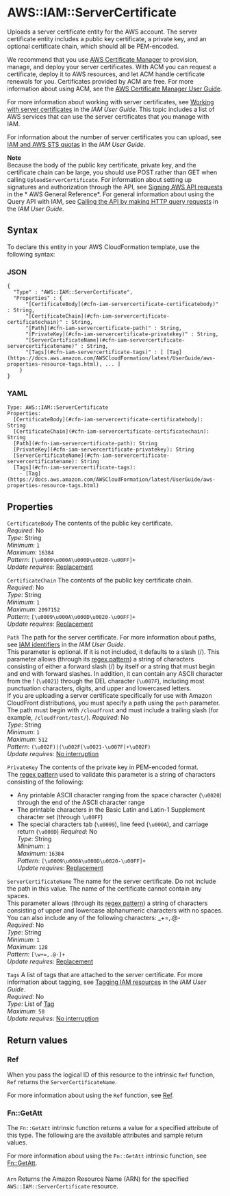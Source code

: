 # AWS::IAM::ServerCertificate<a name="aws-resource-iam-servercertificate"></a>

Uploads a server certificate entity for the AWS account\. The server certificate entity includes a public key certificate, a private key, and an optional certificate chain, which should all be PEM\-encoded\.

We recommend that you use [ AWS Certificate Manager](https://docs.aws.amazon.com/acm/) to provision, manage, and deploy your server certificates\. With ACM you can request a certificate, deploy it to AWS resources, and let ACM handle certificate renewals for you\. Certificates provided by ACM are free\. For more information about using ACM, see the [ AWS Certificate Manager User Guide](https://docs.aws.amazon.com/acm/latest/userguide/)\.

For more information about working with server certificates, see [Working with server certificates](https://docs.aws.amazon.com/IAM/latest/UserGuide/id_credentials_server-certs.html) in the *IAM User Guide*\. This topic includes a list of AWS services that can use the server certificates that you manage with IAM\.

For information about the number of server certificates you can upload, see [IAM and AWS STS quotas](https://docs.aws.amazon.com/IAM/latest/UserGuide/reference_iam-quotas.html) in the *IAM User Guide*\.

**Note**  
Because the body of the public key certificate, private key, and the certificate chain can be large, you should use POST rather than GET when calling `UploadServerCertificate`\. For information about setting up signatures and authorization through the API, see [Signing AWS API requests](https://docs.aws.amazon.com/general/latest/gr/signing_aws_api_requests.html) in the * AWS General Reference*\. For general information about using the Query API with IAM, see [Calling the API by making HTTP query requests](https://docs.aws.amazon.com/IAM/latest/UserGuide/programming.html) in the *IAM User Guide*\.

## Syntax<a name="aws-resource-iam-servercertificate-syntax"></a>

To declare this entity in your AWS CloudFormation template, use the following syntax:

### JSON<a name="aws-resource-iam-servercertificate-syntax.json"></a>

```
{
  "Type" : "AWS::IAM::ServerCertificate",
  "Properties" : {
      "[CertificateBody](#cfn-iam-servercertificate-certificatebody)" : String,
      "[CertificateChain](#cfn-iam-servercertificate-certificatechain)" : String,
      "[Path](#cfn-iam-servercertificate-path)" : String,
      "[PrivateKey](#cfn-iam-servercertificate-privatekey)" : String,
      "[ServerCertificateName](#cfn-iam-servercertificate-servercertificatename)" : String,
      "[Tags](#cfn-iam-servercertificate-tags)" : [ [Tag](https://docs.aws.amazon.com/AWSCloudFormation/latest/UserGuide/aws-properties-resource-tags.html), ... ]
    }
}
```

### YAML<a name="aws-resource-iam-servercertificate-syntax.yaml"></a>

```
Type: AWS::IAM::ServerCertificate
Properties: 
  [CertificateBody](#cfn-iam-servercertificate-certificatebody): String
  [CertificateChain](#cfn-iam-servercertificate-certificatechain): String
  [Path](#cfn-iam-servercertificate-path): String
  [PrivateKey](#cfn-iam-servercertificate-privatekey): String
  [ServerCertificateName](#cfn-iam-servercertificate-servercertificatename): String
  [Tags](#cfn-iam-servercertificate-tags): 
    - [Tag](https://docs.aws.amazon.com/AWSCloudFormation/latest/UserGuide/aws-properties-resource-tags.html)
```

## Properties<a name="aws-resource-iam-servercertificate-properties"></a>

`CertificateBody`  <a name="cfn-iam-servercertificate-certificatebody"></a>
The contents of the public key certificate\.  
*Required*: No  
*Type*: String  
*Minimum*: `1`  
*Maximum*: `16384`  
*Pattern*: `[\u0009\u000A\u000D\u0020-\u00FF]+`  
*Update requires*: [Replacement](https://docs.aws.amazon.com/AWSCloudFormation/latest/UserGuide/using-cfn-updating-stacks-update-behaviors.html#update-replacement)

`CertificateChain`  <a name="cfn-iam-servercertificate-certificatechain"></a>
The contents of the public key certificate chain\.  
*Required*: No  
*Type*: String  
*Minimum*: `1`  
*Maximum*: `2097152`  
*Pattern*: `[\u0009\u000A\u000D\u0020-\u00FF]+`  
*Update requires*: [Replacement](https://docs.aws.amazon.com/AWSCloudFormation/latest/UserGuide/using-cfn-updating-stacks-update-behaviors.html#update-replacement)

`Path`  <a name="cfn-iam-servercertificate-path"></a>
The path for the server certificate\. For more information about paths, see [IAM identifiers](https://docs.aws.amazon.com/IAM/latest/UserGuide/Using_Identifiers.html) in the *IAM User Guide*\.  
This parameter is optional\. If it is not included, it defaults to a slash \(/\)\. This parameter allows \(through its [regex pattern](http://wikipedia.org/wiki/regex)\) a string of characters consisting of either a forward slash \(/\) by itself or a string that must begin and end with forward slashes\. In addition, it can contain any ASCII character from the \! \(`\u0021`\) through the DEL character \(`\u007F`\), including most punctuation characters, digits, and upper and lowercased letters\.  
 If you are uploading a server certificate specifically for use with Amazon CloudFront distributions, you must specify a path using the `path` parameter\. The path must begin with `/cloudfront` and must include a trailing slash \(for example, `/cloudfront/test/`\)\.
*Required*: No  
*Type*: String  
*Minimum*: `1`  
*Maximum*: `512`  
*Pattern*: `(\u002F)|(\u002F[\u0021-\u007F]+\u002F)`  
*Update requires*: [No interruption](https://docs.aws.amazon.com/AWSCloudFormation/latest/UserGuide/using-cfn-updating-stacks-update-behaviors.html#update-no-interrupt)

`PrivateKey`  <a name="cfn-iam-servercertificate-privatekey"></a>
The contents of the private key in PEM\-encoded format\.  
The [regex pattern](http://wikipedia.org/wiki/regex) used to validate this parameter is a string of characters consisting of the following:  
+ Any printable ASCII character ranging from the space character \(`\u0020`\) through the end of the ASCII character range
+ The printable characters in the Basic Latin and Latin\-1 Supplement character set \(through `\u00FF`\)
+ The special characters tab \(`\u0009`\), line feed \(`\u000A`\), and carriage return \(`\u000D`\)
*Required*: No  
*Type*: String  
*Minimum*: `1`  
*Maximum*: `16384`  
*Pattern*: `[\u0009\u000A\u000D\u0020-\u00FF]+`  
*Update requires*: [Replacement](https://docs.aws.amazon.com/AWSCloudFormation/latest/UserGuide/using-cfn-updating-stacks-update-behaviors.html#update-replacement)

`ServerCertificateName`  <a name="cfn-iam-servercertificate-servercertificatename"></a>
The name for the server certificate\. Do not include the path in this value\. The name of the certificate cannot contain any spaces\.  
This parameter allows \(through its [regex pattern](http://wikipedia.org/wiki/regex)\) a string of characters consisting of upper and lowercase alphanumeric characters with no spaces\. You can also include any of the following characters: \_\+=,\.@\-  
*Required*: No  
*Type*: String  
*Minimum*: `1`  
*Maximum*: `128`  
*Pattern*: `[\w+=,.@-]+`  
*Update requires*: [Replacement](https://docs.aws.amazon.com/AWSCloudFormation/latest/UserGuide/using-cfn-updating-stacks-update-behaviors.html#update-replacement)

`Tags`  <a name="cfn-iam-servercertificate-tags"></a>
A list of tags that are attached to the server certificate\. For more information about tagging, see [Tagging IAM resources](https://docs.aws.amazon.com/IAM/latest/UserGuide/id_tags.html) in the *IAM User Guide*\.  
*Required*: No  
*Type*: List of [Tag](https://docs.aws.amazon.com/AWSCloudFormation/latest/UserGuide/aws-properties-resource-tags.html)  
*Maximum*: `50`  
*Update requires*: [No interruption](https://docs.aws.amazon.com/AWSCloudFormation/latest/UserGuide/using-cfn-updating-stacks-update-behaviors.html#update-no-interrupt)

## Return values<a name="aws-resource-iam-servercertificate-return-values"></a>

### Ref<a name="aws-resource-iam-servercertificate-return-values-ref"></a>

When you pass the logical ID of this resource to the intrinsic `Ref` function, `Ref` returns the `ServerCertificateName`\.

For more information about using the `Ref` function, see [Ref](https://docs.aws.amazon.com/AWSCloudFormation/latest/UserGuide/intrinsic-function-reference-ref.html)\.

### Fn::GetAtt<a name="aws-resource-iam-servercertificate-return-values-fn--getatt"></a>

The `Fn::GetAtt` intrinsic function returns a value for a specified attribute of this type\. The following are the available attributes and sample return values\.

For more information about using the `Fn::GetAtt` intrinsic function, see [Fn::GetAtt](https://docs.aws.amazon.com/AWSCloudFormation/latest/UserGuide/intrinsic-function-reference-getatt.html)\.

#### <a name="aws-resource-iam-servercertificate-return-values-fn--getatt-fn--getatt"></a>

`Arn`  <a name="Arn-fn::getatt"></a>
Returns the Amazon Resource Name \(ARN\) for the specified `AWS::IAM::ServerCertificate` resource\.